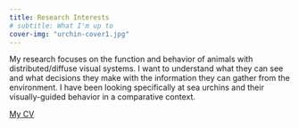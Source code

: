 ```yaml
---
title: Research Interests
# subtitle: What I'm up to
cover-img: "urchin-cover1.jpg"
---
```


My research focuses on the function and behavior of animals with distributed/diffuse visual systems. I want to understand what they can see and what decisions they make with the information they can gather from the environment. I have been looking specifically at sea urchins and their visually-guided behavior in a comparative context.

[My CV](cv-sample-test.pdf)
